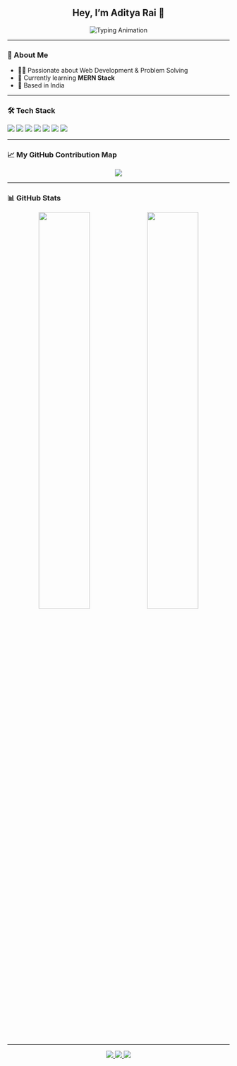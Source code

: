 <h2 align="center">Hey, I’m Aditya Rai 👋</h2>

<p align="center">
  <img src="https://readme-typing-svg.demolab.com?font=Fira+Code&duration=2500&pause=1000&center=true&vCenter=true&width=380&lines=Full+Stack+Web+Developer;MERN+Stack+Learner" alt="Typing Animation" />
</p>

---

### 🚀 About Me

- 🧑‍💻 Passionate about Web Development & Problem Solving  
- 🌱 Currently learning **MERN Stack**
- 📍 Based in India

---

### 🛠️ Tech Stack

<p>
  <img src="https://img.shields.io/badge/JavaScript-white?style=flat&logo=javascript&logoColor=green" />
  <img src="https://img.shields.io/badge/React-white?style=flat&logo=react&logoColor=green" />
  <img src="https://img.shields.io/badge/Node.js-white?style=flat&logo=node.js&logoColor=green" />
  <img src="https://img.shields.io/badge/Express-white?style=flat&logo=express&logoColor=green" />
  <img src="https://img.shields.io/badge/MongoDB-white?style=flat&logo=mongodb&logoColor=green" />
  <img src="https://img.shields.io/badge/TailwindCSS-white?style=flat&logo=tailwindcss&logoColor=green" />
  <img src="https://img.shields.io/badge/Git-white?style=flat&logo=git&logoColor=green" />
</p>

---

### 📈 My GitHub Contribution Map

<p align="center">
  <img src="https://github-readme-activity-graph.vercel.app/graph?username=aditya51020&bg_color=ffffff&color=2ecc71&line=2ecc71&point=1abc9c&area=true&hide_border=true" />
</p>

---

### 📊 GitHub Stats

<p align="center">
  <img src="https://github-readme-stats.vercel.app/api?username=aditya51020&show_icons=true&theme=default&hide_border=true&icon_color=2ecc71&title_color=2ecc71&text_color=333" width="48%" />
  <img src="https://github-readme-streak-stats.herokuapp.com/?user=aditya51020&theme=default&hide_border=true&stroke=2ecc71&ring=2ecc71&currStreakLabel=2ecc71" width="48%" />
</p>

---

<p align="center">
  <a href="https://github.com/aditya51020" target="_blank">
    <img src="https://img.shields.io/badge/GitHub-white?style=flat&logo=github&logoColor=green" />
  </a>
  <a href="mailto:adityarai.dev@gmail.com" target="_blank">
    <img src="https://img.shields.io/badge/Email-white?style=flat&logo=gmail&logoColor=green" />
  </a>
  <a href="https://linkedin.com/in/aditya51020" target="_blank">
    <img src="https://img.shields.io/badge/LinkedIn-white?style=flat&logo=linkedin&logoColor=green" />
  </a>
</p>
